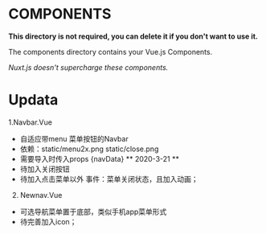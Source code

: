 # COMPONENTS

**This directory is not required, you can delete it if you don't want to use it.**

The components directory contains your Vue.js Components.

_Nuxt.js doesn't supercharge these components._



# Updata

1.Navbar.Vue
 - 自适应带menu 菜单按钮的Navbar
 - 依赖：static/menu2x.png
        static/close.png
 - 需要导入时传入props {navData}
 ** 2020-3-21 **
 - 待加入关闭按钮
 - 待加入点击菜单以外 事件：菜单关闭状态，且加入动画；


2. Newnav.Vue
  - 可选导航菜单置于底部，类似手机app菜单形式
  - 待完善加入icon；
